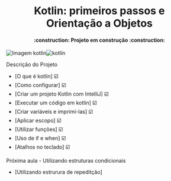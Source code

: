 <h1 align="center"> Kotlin: primeiros passos e Orientação a Objetos
</h1>
<h4 align="center">
:construction:  Projeto em construção  :construction:
</h4>

![Imagem kotlin](../kotlin.png)![kotlin](https://user-images.githubusercontent.com/69203877/168500953-4fa7a815-63a1-4dc1-a452-4dd4b97312c7.png)


Descrição do Projeto
* [O que é kotlin]  :ballot_box_with_check:
* [Como configurar]  :ballot_box_with_check:
* [Criar um projeto Kotlin com IntelliJ]  :ballot_box_with_check:
* [Executar um código em kotlin]  :ballot_box_with_check:
* [Criar variáveis e imprimí-las]  :ballot_box_with_check:
* [Aplicar escopo] :ballot_box_with_check:
* [Utilizar funções] :ballot_box_with_check:
* [Uso de if e when] :ballot_box_with_check:
* [Atalhos no teclado] :ballot_box_with_check:

Próxima aula - Utilizando estruturas condicionais
* [Utilizando estrurura de repeditção] 